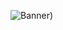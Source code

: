 ![Banner](https://github.com/Vasika-uso/spotify-GL/blob/main/.github/banner/Spotify-GL-banner.png))     

